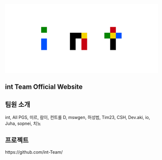 <img src="img/int2.png">

<h2>int Team Official Website</h2>

<h2> 팀원 소개 </h2>
int, All PGS, 미르, 람이, 컨트롤 D, mswgen, 허성범, Tim23, CSH, Dev.aki, io, Juha, sopnei, 치노

<h2> 프로젝트 </h2>
https://github.com/int-Team/
